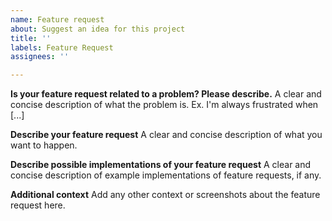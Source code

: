 ```yaml
---
name: Feature request
about: Suggest an idea for this project
title: ''
labels: Feature Request
assignees: ''

---
```


**Is your feature request related to a problem? Please describe.**
A clear and concise description of what the problem is. Ex. I'm always frustrated when [...]

**Describe your feature request**
A clear and concise description of what you want to happen.

**Describe possible implementations of your feature request**
A clear and concise description of example implementations of feature requests, if any.

**Additional context**
Add any other context or screenshots about the feature request here.
